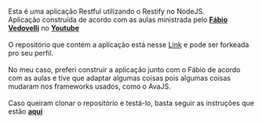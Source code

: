 Esta é uma aplicação Restful utilizando o Restify no NodeJS.<br>
Aplicação construída de acordo com as aulas ministrada pelo <a href="https://github.com/vedovelli"><b>Fábio Vedovelli</b></a> no <a href="https://www.youtube.com/watch?v=MAcCWy8T-1Q&list=PLFJmwzuHdBRTBbkyH0gATtDhj6ikOIkMy"><b>Youtube</b></a><br><br>
O repositório que contém a aplicação está nesse <a href="https://github.com/vedovelli/restful-nodejs-restify">Link</a> e pode ser forkeada pro seu perfil.<br><br>
No meu caso, preferi construir a aplicação junto com o Fábio de acordo com as aulas e tive que adaptar algumas coisas pois algumas coisas mudaram nos frameworks usados, como o AvaJS.<br><br>
Caso queiram clonar o repositório e testá-lo, basta seguir as instruções que estão <a href="https://github.com/vedovelli/restful-nodejs-restify"><b>aqui</b></a>
